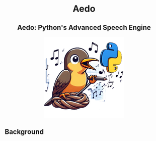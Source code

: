 <div align="center">
  <h1 align="center">Aedo</h1> 
  <h2 align="center">Aedo: Python's Advanced Speech Engine</h2> 
  <kbd>
  <img src="/posts/aedo/images/aedo.png" width="256px"> 
  </br>
  </kbd>
</div>


## Background


## 
